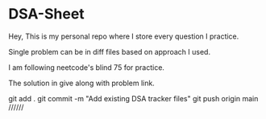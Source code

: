 # DSA-Sheet
Hey, This is my personal  repo where I store every question I practice.

Single problem can be in diff files based on approach I used.

I am following neetcode's blind 75 for practice.

The solution in give along with problem link.


git add .
git commit -m "Add existing DSA tracker files"
git push origin main
//////
